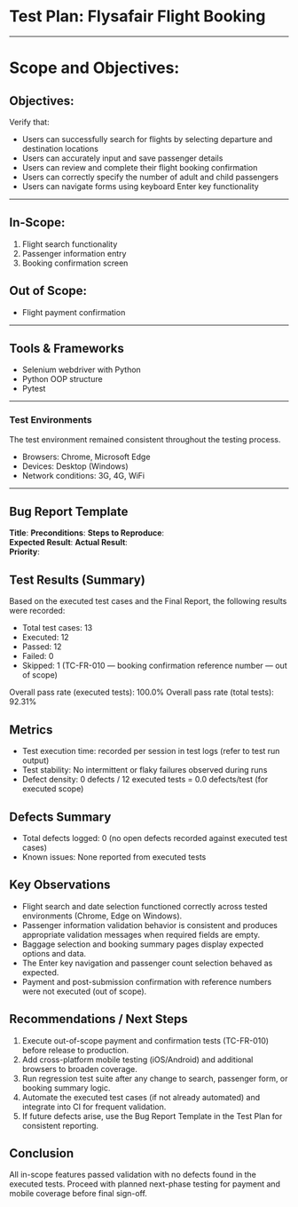 # Test Plan: Flysafair Flight Booking

---
# Scope and Objectives:

## Objectives:

Verify that:

- Users can successfully search for flights by selecting departure and destination locations
- Users can accurately input and save passenger details
- Users can review and complete their flight booking confirmation
- Users can correctly specify the number of adult and child passengers
- Users can navigate forms using keyboard Enter key functionality

---

## In-Scope:

1.  Flight search functionality
2.  Passenger information entry
3.  Booking confirmation screen


## Out of Scope:
- Flight payment confirmation

---


## Tools & Frameworks

- Selenium webdriver with Python
- Python OOP structure
- Pytest

---
### Test Environments

The test environment remained consistent throughout the testing process.

- Browsers: Chrome, Microsoft Edge
- Devices: Desktop (Windows)
- Network conditions: 3G, 4G, WiFi

---
## Bug Report Template

**Title**:
**Preconditions**:
**Steps to Reproduce**:  
**Expected Result**: 
**Actual Result**:  
**Priority**:

## Test Results (Summary)

Based on the executed test cases and the Final Report, the following results were recorded:

- Total test cases: 13
- Executed: 12
- Passed: 12
- Failed: 0
- Skipped: 1 (TC-FR-010 — booking confirmation reference number — out of scope)

Overall pass rate (executed tests): 100.0%
Overall pass rate (total tests): 92.31%

## Metrics

- Test execution time: recorded per session in test logs (refer to test run output)
- Test stability: No intermittent or flaky failures observed during runs
- Defect density: 0 defects / 12 executed tests = 0.0 defects/test (for executed scope)

## Defects Summary

- Total defects logged: 0 (no open defects recorded against executed test cases)
- Known issues: None reported from executed tests

## Key Observations

- Flight search and date selection functioned correctly across tested environments (Chrome, Edge on Windows).
- Passenger information validation behavior is consistent and produces appropriate validation messages when required fields are empty.
- Baggage selection and booking summary pages display expected options and data.
- The Enter key navigation and passenger count selection behaved as expected.
- Payment and post-submission confirmation with reference numbers were not executed (out of scope).

## Recommendations / Next Steps

1. Execute out-of-scope payment and confirmation tests (TC-FR-010) before release to production.
2. Add cross-platform mobile testing (iOS/Android) and additional browsers to broaden coverage.
3. Run regression test suite after any change to search, passenger form, or booking summary logic.
4. Automate the executed test cases (if not already automated) and integrate into CI for frequent validation.
5. If future defects arise, use the Bug Report Template in the Test Plan for consistent reporting.

## Conclusion

All in-scope features passed validation with no defects found in the executed tests. Proceed with planned next-phase testing for payment and mobile coverage before final sign-off.


